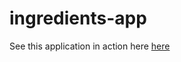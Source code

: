 <h1> ingredients-app </h1>
<p> See this application in action here <a href="https://ingredients-app-chi.vercel.app/" > here </a> </p>
